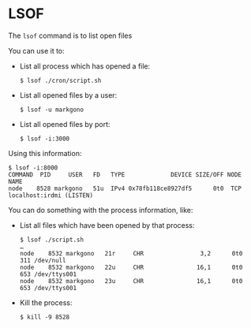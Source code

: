 # LSOF

The `lsof` command is to list open files

You can use it to:
- List all process which has opened a file:
  ```
  $ lsof ./cron/script.sh
  ```
- List all opened files by a user:
  ```
  $ lsof -u markgono
  ```
- List all opened files by port:
  ```
  $ lsof -i:3000
  ```

Using this information:
```
$ lsof -i:8000
COMMAND  PID     USER   FD   TYPE             DEVICE SIZE/OFF NODE NAME
node    8528 markgono   51u  IPv4 0x78fb118ce8927df5      0t0  TCP localhost:irdmi (LISTEN)
```

You can do something with the process information, like:
- List all files which have been opened by that process:
  ```
  $ lsof ./script.sh
  …
  node    8532 markgono   21r     CHR                3,2      0t0        311 /dev/null
  node    8532 markgono   22u     CHR               16,1      0t0        653 /dev/ttys001
  node    8532 markgono   23u     CHR               16,1      0t0        653 /dev/ttys001
  ```
- Kill the process:
  ```
  $ kill -9 8528
  ```